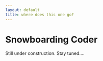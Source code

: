 ```yaml
---
layout: default
title: where does this one go?
---
```

# Snowboarding Coder

Still under construction.  Stay tuned....
